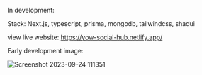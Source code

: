 In development:

Stack: Next.js, typescript, prisma, mongodb, tailwindcss, shadui

view live website: https://yow-social-hub.netlify.app/

Early development image:

![Screenshot 2023-09-24 111351](https://github.com/yowger/social-hub/assets/106136772/51d2fb77-65d0-482d-aaaf-c2c0ab401ae3)
